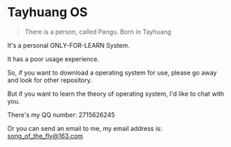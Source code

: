 # Tayhuang OS

> There is a person, called Pangu. Born in Tayhuang

It's a personal ONLY-FOR-LEARN System.

It has a poor usage experience.

So, if you want to download a operating system for use, please go away and look for other repository.

But if you want to learn the theory of operating system, I'd like to chat with you.

There's my QQ number: 2715626245

Or you can send an email to me, my email address is: song_of_the_fly@163.com